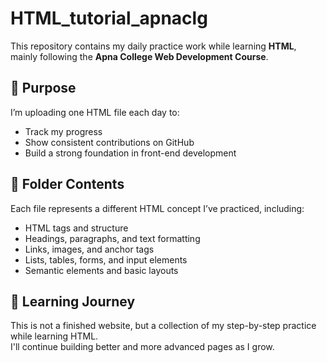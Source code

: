 # HTML_tutorial_apnaclg

This repository contains my daily practice work while learning **HTML**, mainly following the **Apna College Web Development Course**.

## 📅 Purpose
I’m uploading one HTML file each day to:

- Track my progress
- Show consistent contributions on GitHub
- Build a strong foundation in front-end development

## 📁 Folder Contents
Each file represents a different HTML concept I’ve practiced, including:

- HTML tags and structure
- Headings, paragraphs, and text formatting
- Links, images, and anchor tags
- Lists, tables, forms, and input elements
- Semantic elements and basic layouts

## 🚀 Learning Journey
This is not a finished website, but a collection of my step-by-step practice while learning HTML.  
I'll continue building better and more advanced pages as I grow.

